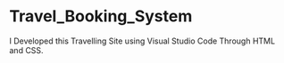 # Travel_Booking_System
I Developed this Travelling Site using Visual Studio Code Through HTML and CSS.
